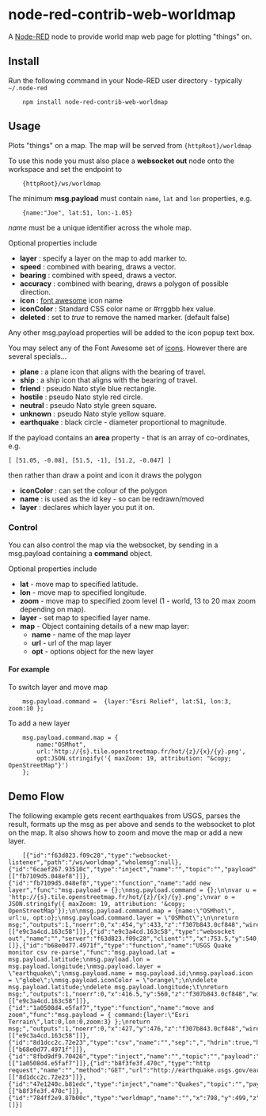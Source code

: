 node-red-contrib-web-worldmap
=============================

A <a href="http://nodered.org" target="_new">Node-RED</a> node to provide world
map web page for plotting "things" on.

Install
-------

Run the following command in your Node-RED user directory - typically `~/.node-red`

        npm install node-red-contrib-web-worldmap


Usage
-----

Plots "things" on a map. The map will be served from `{httpRoot}/worldmap`

To use this node you must also place a **websocket out** node onto the workspace
and set the endpoint to

        {httpRoot}/ws/worldmap

The minimum **msg.payload** must contain `name`, `lat` and `lon` properties, e.g.

        {name:"Joe", lat:51, lon:-1.05}

*name* must be a unique identifier across the whole map.

Optional properties include

 - **layer** : specify a layer on the map to add marker to.
 - **speed** : combined with bearing, draws a vector.
 - **bearing** : combined with speed, draws a vector.
 - **accuracy** : combined with bearing, draws a polygon of possible direction.
 - **icon** : <a href="http://fortawesome.github.io/Font-Awesome/icons/" target="_new">font awesome</a> icon name
 - **iconColor** : Standard CSS color name or #rrggbb hex value.
 - **deleted** : set to <i>true</i> to remove the named marker. (default false)

Any other msg.payload properties will be added to the icon popup text box.

You may select any of the Font Awesome set of [icons](http://fortawesome.github.io/Font-Awesome/icons/).
However there are several specials...

 - **plane** : a plane icon that aligns with the bearing of travel.
 - **ship** : a ship icon that aligns with the bearing of travel.
 - **friend** : pseudo Nato style blue rectangle.
 - **hostile** : pseudo Nato style red circle.
 - **neutral** : pseudo Nato style green square.
 - **unknown** : pseudo Nato style yellow square.
 - **earthquake** : black circle - diameter proportional to magnitude.

If the payload contains an **area** property - that is an array of co-ordinates, e.g.

    [ [51.05, -0.08], [51.5, -1], [51.2, -0.047] ]

then rather than draw a point and icon it draws the polygon

 - **iconColor** : can set the colour of the polygon
 - **name** : is used as the id key - so can be redrawn/moved
 - **layer** : declares which layer you put it on.

### Control

You can also control the map via the websocket, by sending in a msg.payload containing a **command** object.

Optional properties include

 - **lat** - move map to specified latitude.
 - **lon** - move map to specified longitude.
 - **zoom** - move map to specified zoom level (1 - world, 13 to 20 max zoom depending on map).
 - **layer** - set map to specified layer name.
 - **map** - Object containing details of a new map layer:
   - **name** - name of the map layer
   - **url** - url of the map layer
   - **opt** - options object for the new layer

#### For example

To switch layer and move map

        msg.payload.command =  {layer:"Esri Relief", lat:51, lon:3, zoom:10 };

To add a new layer

        msg.payload.command.map = {
            name:"OSMhot",
            url:'http://{s}.tile.openstreetmap.fr/hot/{z}/{x}/{y}.png',
            opt:JSON.stringify('{ maxZoom: 19, attribution: "&copy; OpenStreetMap"}')
        };


Demo Flow
---------

The following example gets recent earthquakes from USGS, parses the result,
formats up the msg as per above and sends to the websocket to plot on the map.
It also shows how to zoom and move the map or add a new layer.

        [{"id":"f63d823.f09c28","type":"websocket-listener","path":"/ws/worldmap","wholemsg":null},{"id":"6caef267.93510c","type":"inject","name":"","topic":"","payload":"","payloadType":"none","repeat":"","crontab":"","once":false,"x":217,"y":398,"z":"f307b843.0cf848","wires":[["fb7109d5.048ef8"]]},{"id":"fb7109d5.048ef8","type":"function","name":"add new layer","func":"msg.payload = {};\nmsg.payload.command = {};\n\nvar u = 'http://{s}.tile.openstreetmap.fr/hot/{z}/{x}/{y}.png';\nvar o = JSON.stringify({ maxZoom: 19, attribution: '&copy; OpenStreetMap'});\n\nmsg.payload.command.map = {name:\"OSMhot\", url:u, opt:o};\nmsg.payload.command.layer = \"OSMhot\";\n\nreturn msg;","outputs":1,"noerr":0,"x":454,"y":433,"z":"f307b843.0cf848","wires":[["e9c3a4cd.163c58"]]},{"id":"e9c3a4cd.163c58","type":"websocket out","name":"","server":"f63d823.f09c28","client":"","x":753.5,"y":540,"z":"f307b843.0cf848","wires":[]},{"id":"b68e0d77.4971f","type":"function","name":"USGS Quake monitor csv re-parse","func":"msg.payload.lat = msg.payload.latitude;\nmsg.payload.lon = msg.payload.longitude;\nmsg.payload.layer = \"earthquake\";\nmsg.payload.name = msg.payload.id;\nmsg.payload.icon = \"globe\";\nmsg.payload.iconColor = \"orange\";\n\ndelete msg.payload.latitude;\ndelete msg.payload.longitude;\t\nreturn msg;","outputs":1,"noerr":0,"x":416.5,"y":560,"z":"f307b843.0cf848","wires":[["e9c3a4cd.163c58"]]},{"id":"1a0508d4.e5faf7","type":"function","name":"move and zoom","func":"msg.payload = { command:{layer:\"Esri Terrain\",lat:0,lon:0,zoom:3} };\nreturn msg;","outputs":1,"noerr":0,"x":427,"y":476,"z":"f307b843.0cf848","wires":[["e9c3a4cd.163c58"]]},{"id":"8d1dcc2c.72e23","type":"csv","name":"","sep":",","hdrin":true,"hdrout":"","multi":"one","ret":"\\n","temp":"","x":250,"y":500,"z":"f307b843.0cf848","wires":[["b68e0d77.4971f"]]},{"id":"8fbd9df9.70426","type":"inject","name":"","topic":"","payload":"","payloadType":"none","repeat":"","crontab":"","once":false,"x":163,"y":440,"z":"f307b843.0cf848","wires":[["1a0508d4.e5faf7"]]},{"id":"b8f3fe3f.470c","type":"http request","name":"","method":"GET","url":"http://earthquake.usgs.gov/earthquakes/feed/v1.0/summary/2.5_day.csv","x":145.5,"y":560,"z":"f307b843.0cf848","wires":[["8d1dcc2c.72e23"]]},{"id":"47e1240c.b81edc","type":"inject","name":"Quakes","topic":"","payload":"","payloadType":"none","repeat":"900","crontab":"","once":false,"x":90,"y":500,"z":"f307b843.0cf848","wires":[["b8f3fe3f.470c"]]},{"id":"784ff2e9.87b00c","type":"worldmap","name":"","x":798,"y":499,"z":"f307b843.0cf848","wires":[]}]
